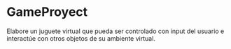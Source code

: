 # GameProyect
Elabore un juguete virtual que pueda ser controlado con input del usuario e interactúe con otros objetos de su ambiente virtual.
